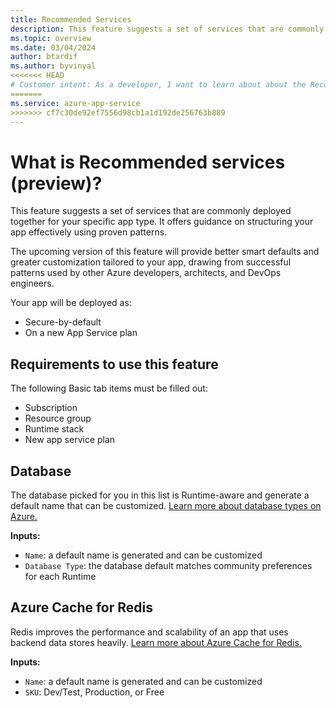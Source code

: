 ```yaml
---
title: Recommended Services
description: This feature suggests a set of services that are commonly deployed together for your specific app type.
ms.topic: overview
ms.date: 03/04/2024
author: btardif
ms.author: byvinyal
<<<<<<< HEAD
# Customer intent: As a developer, I want to learn about about the Recommended services feature so that I can use proven patterns to help me effectively structure my apps.  
=======
ms.service: azure-app-service
>>>>>>> cf7c30de92ef7556d98cb1a1d192de256763b889
---
```


# What is Recommended services (preview)?

This feature suggests a set of services that are commonly deployed together for your specific app type. It offers guidance on structuring your app effectively using proven patterns. 

The upcoming version of this feature will provide better smart defaults and greater customization tailored to your app, drawing from successful patterns used by other Azure developers, architects, and DevOps engineers. 

Your app will be deployed as:

- Secure-by-default 
- On a new App Service plan

## Requirements to use this feature

The following Basic tab items must be filled out:  

- Subscription 
- Resource group 
- Runtime stack 
- New app service plan 

## Database 

The database picked for you in this list is Runtime-aware and generate a default name that can be customized. [Learn more about database types on Azure.]( https://azure.microsoft.com/products/category/databases) 

**Inputs:**

- `Name`: a default name is generated and can be customized 
- `Database Type`: the database default matches community preferences for each Runtime 

## Azure Cache for Redis 

Redis improves the performance and scalability of an app that uses backend data stores heavily. [Learn more about Azure Cache for Redis.](../azure-cache-for-redis/cache-overview.md)

**Inputs:**  

- `Name`: a default name is generated and can be customized 
- `SKU`: Dev/Test, Production, or Free